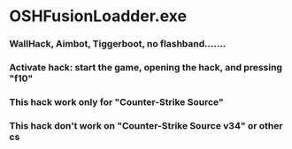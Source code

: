# OSHFusionLoadder.exe
### WallHack, Aimbot, Tiggerboot, no flashband.......
### Activate hack: start the game, opening the hack, and pressing "f10" 
### This hack work only for "Counter-Strike Source"
### This hack don't work on "Counter-Strike Source v34" or other cs
